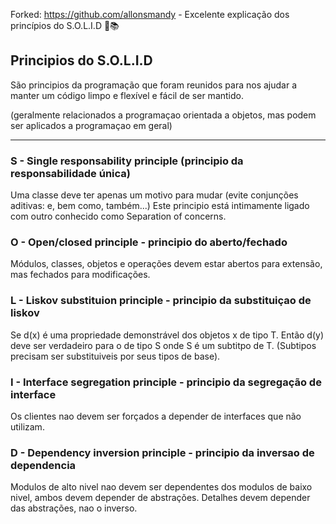 Forked: https://github.com/allonsmandy - Excelente explicação dos princípios do S.O.L.I.D 👏📚

## Principios do S.O.L.I.D

São principios da programação que foram reunidos para nos ajudar a manter um código limpo e flexível e fácil de ser mantido.

(geralmente relacionados a programaçao orientada a objetos, mas podem ser aplicados a programaçao em geral)

---

### S - Single responsability principle (principio da responsabilidade única)

Uma classe deve ter apenas um motivo para mudar (evite conjunções aditivas: e, bem como, também...) Este principio está intimamente ligado com outro conhecido como Separation of concerns.

### O - Open/closed principle - principio do aberto/fechado

Módulos, classes, objetos e operações devem estar abertos para extensão, mas fechados para modificações.

### L - Liskov substituion principle - principio da substituiçao de liskov

Se d(x) é uma propriedade demonstrável dos objetos x de tipo T. Então d(y) deve ser verdadeiro para o de tipo S onde S é um subtitpo de T. (Subtipos precisam ser substituiveis por seus tipos de base).

### I - Interface segregation principle - principio da segregação de interface

Os clientes nao devem ser forçados a depender de interfaces que não utilizam.

### D - Dependency inversion principle - principio da inversao de dependencia

Modulos de alto nivel nao devem ser dependentes dos modulos de baixo nivel, ambos devem depender de abstrações. Detalhes devem depender das abstrações, nao o inverso.
